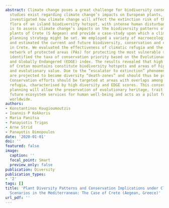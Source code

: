 ```yaml
---
abstract: Climate change poses a great challenge for biodiversity conservation. Several
  studies exist regarding climate change’s impacts on European plants, yet none has
  investigated how climate change will affect the extinction risk of the entire endemic
  flora of an island biodiversity hotspot, with intense human disturbance. Our aim
  is to assess climate change’s impacts on the biodiversity patterns of the endemic
  plants of Crete (S Aegean) and provide a case-study upon which a climate-smart conservation
  planning strategy might be set. We employed a variety of macroecological analyses
  and estimated the current and future biodiversity, conservation and extinction hotspots
  in Crete. We evaluated the effectiveness of climatic refugia and the Natura 2000
  network of protected areas (PAs) for protecting the most vulnerable species and
  identified the taxa of conservation priority based on the Evolutionary Distinct
  and Globally Endangered (EDGE) index. The results revealed that high altitude areas
  of Cretan mountains constitute biodiversity hotspots and areas of high conservation
  and evolutionary value. Due to the “escalator to extinction” phenomenon, these areas
  are projected to become diversity “death-zones” and should thus be prioritised.
  Conservation efforts should be targeted at areas with overlaps among PAs and climatic
  refugia, characterised by high diversity and EDGE scores. This conservation-prioritisation
  planning will allow the preservation of evolutionary heritage, trait diversity and
  future ecosystem services for human well-being and acts as a pilot for similar regions
  worldwide.
authors:
- Konstantinos Kougioumoutzis
- Ioannis P Kokkoris
- Maria Panitsa
- Panayiotis Trigas
- Arne Strid
- Panayotis Dimopoulos
date: '2020-01-01'
doi: ''
featured: false
image:
  caption: ''
  focal_point: Smart
  preview_only: false
publication: Diversity
publication_types:
- '2'
tags: []
title: 'Plant Diversity Patterns and Conservation Implications under Climate-Change
  Scenarios in the Mediterranean: The Case of Crete (Aegean, Greece)'
url_pdf: ''
---
```


